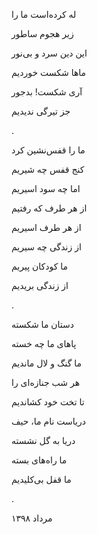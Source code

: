 <!-- 
.. title: قفل بی‌کلید
.. slug: ghofle_bi_kelid
.. date: 2019-08-01 09:48:16 UTC
.. tags: غزل‌واره
.. category: 
.. link: 
.. description: 
.. type: text
-->


له‌ کرده‌است ما را

زیر هجوم ساطور

این دین سرد و بی‌نور

ماها شکست خوردیم

آری شکست! بدجور

جز تیرگی ندیدیم

.


ما را قفس‌نشین کرد

کنج‌ قفس چه شیریم

اما چه سود اسیریم

از هر طرف که رفتیم

از هر طرف اسیریم

از زندگی چه سیریم

ما کودکان پیریم

از زندگی بریدیم


.

دستان ما شکسته

پاهای ما چه خسته

ما گنگ و لال ماندیم

هر شب جنازه‌ای را

تا تخت خود کشاندیم

دریاست‌ نام ما، حیف

دریا به گل نشسته

ما راه‌های بسته

ما قفل بی‌کلیدیم


.

مرداد ۱۳۹۸
